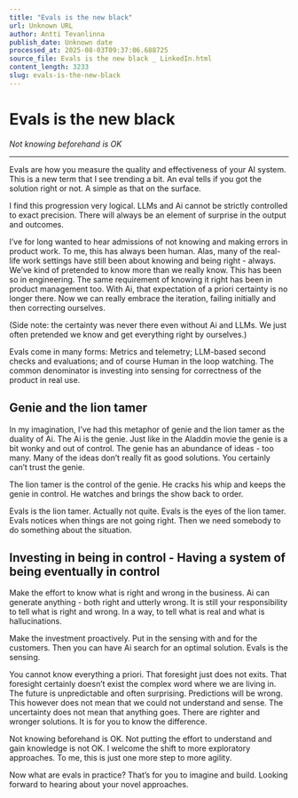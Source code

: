 ```yaml
---
title: "Evals is the new black"
url: Unknown URL
author: Antti Tevanlinna
publish_date: Unknown date
processed_at: 2025-08-03T09:37:06.688725
source_file: Evals is the new black _ LinkedIn.html
content_length: 3233
slug: evals-is-the-new-black
---
```


# Evals is the new black

*Not knowing beforehand is OK*





















---









Evals are how you measure the quality and effectiveness of your AI system. This is a new term that I see trending a bit. An eval tells if you got the solution right or not. A simple as that on the surface.







I find this progression very logical. LLMs and Ai cannot be strictly controlled to exact precision. There will always be an element of surprise in the output and outcomes.







I’ve for long wanted to hear admissions of not knowing and making errors in product work. To me, this has always been human. Alas, many of the real-life work settings have still been about knowing and being right - always. We’ve kind of pretended to know more than we really know. This has been so in engineering. The same requirement of knowing it right has been in product management too. With Ai, that expectation of a priori certainty is no longer there. Now we can really embrace the iteration, failing initially and then correcting ourselves.







(Side note: the certainty was never there even without Ai and LLMs. We just often pretended we know and get everything right by ourselves.)







Evals come in many forms: Metrics and telemetry; LLM-based second checks and evaluations; and of course Human in the loop watching. The common denominator is investing into sensing for correctness of the product in real use.







## Genie and the lion tamer







In my imagination, I’ve had this metaphor of genie and the lion tamer as the duality of Ai. The Ai is the genie. Just like in the Aladdin movie the genie is a bit wonky and out of control. The genie has an abundance of ideas - too many. Many of the ideas don’t really fit as good solutions. You certainly can’t trust the genie.







The lion tamer is the control of the genie. He cracks his whip and keeps the genie in control. He watches and brings the show back to order.







Evals is the lion tamer. Actually not quite. Evals is the eyes of the lion tamer. Evals notices when things are not going right. Then we need somebody to do something about the situation.







## Investing in being in control - Having a system of being eventually in control







Make the effort to know what is right and wrong in the business. Ai can generate anything - both right and utterly wrong. It is still your responsibility to tell what is right and wrong. In a way, to tell what is real and what is hallucinations.







Make the investment proactively. Put in the sensing with and for the customers. Then you can have Ai search for an optimal solution. Evals is the sensing.







You cannot know everything a priori. That foresight just does not exits. That foresight certainly doesn’t exist the complex word where we are living in. The future is unpredictable and often surprising. Predictions will be wrong. This however does not mean that we could not understand and sense. The uncertainty does not mean that anything goes. There are righter and wronger solutions. It is for you to know the difference.







Not knowing beforehand is OK. Not putting the effort to understand and gain knowledge is not OK. I welcome the shift to more exploratory approaches. To me, this is just one more step to more agility.







Now what are evals in practice? That’s for you to imagine and build. Looking forward to hearing about your novel approaches.

